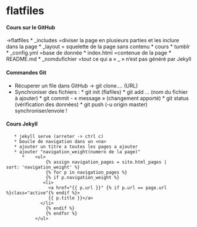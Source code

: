 # flatfiles
#### Cours sur le GitHub

->flatfiles
    *  _includes      =diviser la page en plusieurs parties et les inclure dans la page 
    *  _layout        = squelette de la page sans contenu
    *  cours
    *  tumblr
    *  _config.yml    =base de donnée
    *  index.html     =contenue de la page
    *  README.md
    *  _nomdufichier  =tout ce qui a « _ » n’est pas généré par Jekyll

#### Commandes Git

* Récuperer un file dans GitHub → git clone…. (URL)
* Synchroniser des fichiers :
       * git init (flafiles)
       * git add … (nom du fichier à ajouter)
       * git commit - « message » (changement apporté)
       * git status (vérification des données)
       * git push (-u origin master)    synchroniser/envoie !
       
#### Cours Jekyll

       * jekyll serve (arreter -> ctrl c)
       * boucle de navigation dans un <na>
       * ajouter un titre a toutes les pages a ajouter
       * ajouter "navigation_weight(numero de la page)"
          *    <ul>
                   {% assign navigation_pages = site.html_pages |                    sort: 'navigation_weight' %}
                   {% for p in navigation_pages %}
                   {% if p.navigation_weight %}
                  <li>
                    <a href="{{ p.url }}" {% if p.url == page.url %}class="active"{% endif %}>
                    {{ p.title }}</a>
                 </li>
                   {% endif %}
                   {% endfor %}
               </ul>
